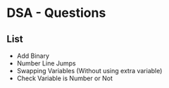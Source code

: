 # DSA - Questions

## List
- Add Binary
- Number Line Jumps
- Swapping Variables (Without using extra variable)
- Check Variable is Number or Not